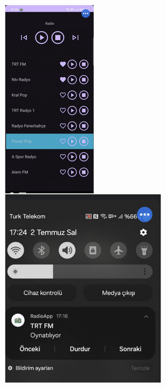 <img src="https://github.com/adempolat/RadioApp/blob/main/app/src/main/res/drawable/ss1.png" padding="5" height="600"/> 

<img src="https://github.com/adempolat/RadioApp/blob/main/app/src/main/res/drawable/ss2.png" padding="5" height="600"/> 
